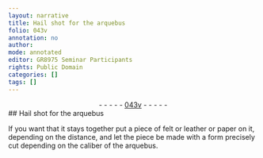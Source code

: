 ```yaml
---
layout: narrative
title: Hail shot for the arquebus
folio: 043v
annotation: no
author:
mode: annotated
editor: GR8975 Seminar Participants
rights: Public Domain
categories: []
tags: []
---
```


 <div class="folio" align="center">- - - - - <a href="http://gallica.bnf.fr/ark:/12148/btv1b10500001g/f92.image" target="_blank">043v</a> - - - - - </div>  
## Hail shot for the arquebus

 
If you want that it stays together put a piece of felt or leather or paper on it, depending on the distance, and let the piece be made with a form precisely cut depending on the caliber of the arquebus.
 
